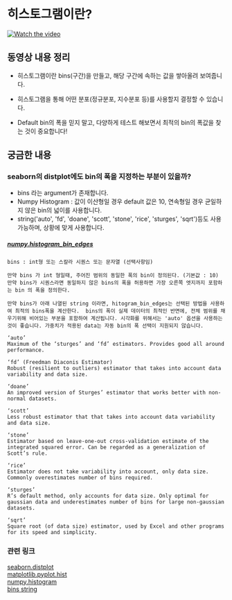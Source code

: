# 히스토그램이란?

[![Watch the video](https://img.youtube.com/vi/qBigTkBLU6g/hqdefault.jpg)](https://youtu.be/qBigTkBLU6g)

## 동영상 내용 정리

- 히스토그램이란 bins(구간)을 만들고, 해당 구간에 속하는 값을 쌓아올려 보여줍니다.

- 히스토그램을 통해 어떤 분포(정규분포, 지수분포 등)를 사용할지 결정할 수 있습니다.

- Default bin의 폭을 믿지 말고, 다양하게 테스트 해보면서 최적의 bin의 폭값을 찾는 것이 중요합니다!

## 궁금한 내용

### seaborn의 distplot에도 bin의 폭을 지정하는 부분이 있을까?

- bins 라는 argument가 존재합니다.
- Numpy Histogram : 값이 이산형일 경우 default 값은 10, 연속형일 경우 균일하지 않은 bin의 넓이를 사용합니다.
- string('auto', 'fd', 'doane', 'scott', 'stone', 'rice', 'sturges', 'sqrt')등도 사용 가능하며, 상황에 맞게 사용합니다.

##### [numpy.histogram\_bin\_edges](https://numpy.org/doc/stable/reference/generated/numpy.histogram_bin_edges.html#numpy.histogram_bin_edges)

```
bins : int형 또는 스칼라 시퀀스 또는 문자열 (선택사항임)

만약 bins 가 int 형일때, 주어진 범위의 동일한 폭의 bin이 정의된다. (기본값 : 10) 만약 bins가 시퀀스라면 동일하지 않은 bins의 폭을 허용하면 가장 오른쪽 엣지까지 포함하는 bin 의 폭을 정의한다.

만약 bins가 아래 나열된 string 이라면, hitogram_bin_edges는 선택된 방법을 사용하여 최적의 bins폭을 계산한다.  bins의 폭이 실제 데이터의 최적인 반면에, 전체 범위를 채우기위해 비어있는 부분을 포함하여 계산됩니다. 시각화를 위해서는 'auto' 옵션을 사용하는 것이 좋습니다. 가중치가 적용된 data는 자동 bin의 폭 선택이 지원되지 않습니다.

‘auto’
Maximum of the ‘sturges’ and ‘fd’ estimators. Provides good all around performance.

‘fd’ (Freedman Diaconis Estimator)
Robust (resilient to outliers) estimator that takes into account data variability and data size.

‘doane’
An improved version of Sturges’ estimator that works better with non-normal datasets.

‘scott’
Less robust estimator that that takes into account data variability and data size.

‘stone’
Estimator based on leave-one-out cross-validation estimate of the integrated squared error. Can be regarded as a generalization of Scott’s rule.

‘rice’
Estimator does not take variability into account, only data size. Commonly overestimates number of bins required.

‘sturges’
R’s default method, only accounts for data size. Only optimal for gaussian data and underestimates number of bins for large non-gaussian datasets.

‘sqrt’
Square root (of data size) estimator, used by Excel and other programs for its speed and simplicity.
```

### 관련 링크

[seaborn.distplot](https://seaborn.pydata.org/generated/seaborn.distplot.html)  
[matplotlib.pyplot.hist](https://matplotlib.org/3.1.1/api/_as_gen/matplotlib.pyplot.hist.html)  
[numpy.histogram](https://numpy.org/doc/stable/reference/generated/numpy.histogram.html#numpy.histogram)  
[bins string](https://numpy.org/doc/stable/reference/generated/numpy.histogram_bin_edges.html#numpy.histogram_bin_edges)
